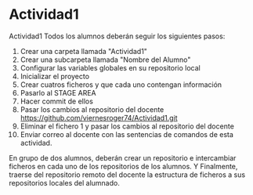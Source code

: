 # Actividad1
Actividad1
Todos los alumnos deberán seguir los siguientes pasos:
1. Crear una carpeta llamada "Actividad1"
2. Crear una subcarpeta llamada "Nombre del Alumno"
3. Configurar las variables globales en su repositorio local
4. Inicializar el proyecto
5. Crear cuatros ficheros y que cada uno contengan información
6. Pasarlo al STAGE AREA
7. Hacer commit de ellos
8. Pasar los cambios al repositorio del docente https://github.com/viernesroger74/Actividad1.git
9. Eliminar el fichero 1 y pasar los cambios al repositorio del docente
10. Enviar correo al docente con las sentencias de comandos de esta actividad.


En grupo de dos alumnos, deberán crear un repositorio e intercambiar ficheros en cada uno de los repositorios de los alumnos.
Y Finalmente, traerse del repositorio remoto del docente la estructura de ficheros a sus repositorios locales del alumnado.
